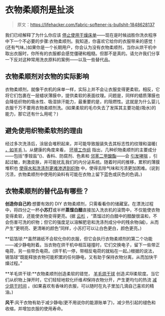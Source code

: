 # 衣物柔顺剂是扯淡

> 原文：<https://lifehacker.com/fabric-softener-is-bullshit-1848628137>

我们已经解释了为什么你应该 [停止使用干燥床单](https://lifehacker.com/dryer-sheets-suck-use-these-alternatives-instead-1847777116)——现在是时候战胜你洗衣程序中下一个不必要的步骤:衣物柔顺剂。我知道，你喜欢它给你的衣服带来的感觉！(还有气味。)如果你是一个长期用户，你会认为没有衣物柔顺剂，当你从烘干机中取出衣服时，你所有的衣服都会感觉僵硬和粗糙。但那不是真的。请允许我们分享一下反对这种常用洗衣原料的案例——以及一些替代品。



## 衣物柔顺剂对衣物的实际影响

衣物柔顺剂，就像干衣机的床单一样，实际上并不会让衣服变得更柔软。相反，它将它们包裹在一层蜡状薄膜中，提供柔软的表面纹理。问题是，同样的蜡质薄膜也会降低织物的吸水性、吸湿排汗能力，最重要的是，的阻燃性。这就是为什么婴儿衣服千万不要用衣物柔顺剂洗。(如果柔软的毛巾失去了发挥其主要功能(吸水)的能力，那它还有什么用呢？)

## 避免使用织物柔软剂的理由

经过多次洗涤后，涂层会堆积起来，并可能导致服装失去其标志性的纹理和温暖( [，如羊毛](https://www.marthastewart.com/8008684/when-not-use-fabric-conditioner) )。从健康的角度来看， [环境工作组](https://www.ewg.org/news-insights/news/skip-fabric-softeners#.W7PavrxKjrc) 指出，几种织物柔顺剂的主要成分——包括“季铵盐”()、香料、防腐剂、色素和 [邻苯二甲酸酯](https://www.ewg.org/consumer-guides/dirty-dozen-endocrine-disruptors)——会 [引发哮喘](https://pubmed.ncbi.nlm.nih.gov/29391919/) ，引起过敏，刺激皮肤，并可能扰乱我们的内分泌系统。随着时间的推移，累积的薄膜堆积也 [使得水和洗涤剂更难渗透到织物](https://mygreencloset.com/never-use-fabric-softener/#:~:text=Fabric%20softeners%20can%20also%20stain,also%20cause%20yellowing%20on%20whites.) 中，使得去除气味和污渍更加困难。(说到污渍，衣物柔顺剂中使用的染料有可能在衣物上留下蓝色或灰色的色调。)

## 衣物柔顺剂的替代品有哪些？

**创造你自己的**:想要有效的 DIY 衣物柔顺剂，只需看看你的储藏室。在漂洗过程中，将四分之一杯**小苏打**或半杯**蒸馏白醋**直接加入洗衣机的滚筒中，不仅能使衣物变得柔软，还能使衣物变得更亮。(据 [云杉](https://www.thespruce.com/top-uses-for-vinegar-in-laundry-2147286#:~:text=Brighten%20and%20Whiten%20Clothes&text=The%20acetic%20acid%20in%20distilled,result%20in%20brighter%2C%20clearer%20colors.) ，“蒸馏过的白醋中的醋酸很温和，不会伤害可洗的织物；但它的强度足以溶解肥皂和洗涤剂成分中的残余物(碱)，从而产生“更明亮、更清晰的颜色”同样，小苏打可以让白色更白，颜色更亮。)

**铝箔球:**虽然锡纸不会软化你的衣服，但它会执行衣物柔顺剂的第二个功能——减少静电附着。当衣物在烘干机中相互碰撞时，它们交换电子，留下一些带正电荷，另一些带负电荷。(烘干机一停，带相反电荷的就粘在一起。)根据的说法，锡箔球“既能释放衣物可能积累的任何静电，又有助于保持衣物分离，从而加快干燥过程。”

**羊毛烘干球:**衣物柔顺剂创造柔软的错觉， [羊毛烘干球](https://www.amazon.com/Smart-Sheep-Reusable-Dryer-3-Pack/dp/B00S0U2NVG/?asc_campaign=InlineText&asc_refurl=https://lifehacker.com/fabric-softener-is-bullshit-1848628137&asc_source=&imprToken=debe1bf7-f500-afe5-716&ots=1&slotNum=0&tag=kinjalifehackerlink-20) 创造*实际*柔软度。当它们从织物上弹开时，它们轻轻地软化纤维*和*保持衣物分开，产生更均匀的热流 [减少烘干时间](https://prudentreviews.com/dryer-balls/) 。(如果喜欢有香味的衣服，可以随时在丸子里加几滴自己喜欢的精油。)

**风干**:风干衣物有助于减少静电(更不用说你的能源账单了)，减少热引起的褪色和收缩，并增加衣服的使用寿命。